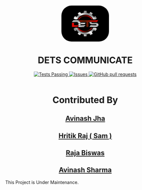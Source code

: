 <p align="center">
  <a href="https://github.com/A-jha/DETS-PROJECT">
    <img alt="Gatsby" src="./client/static/small-logo.png" width="150" style="border-radius:2rem" />
  </a>
</p>
<h1 align="center">
  DETS COMMUNICATE
</h1>
</p>
  <p align="center">
    <a href="https://github.com/anuraghazra/github-readme-stats/actions">
      <img alt="Tests Passing" src="https://github.com/anuraghazra/github-readme-stats/workflows/Test/badge.svg" />
    </a>
    <a href="https://github.com/A-Jha/github-readme-stats/issues">
      <img alt="Issues" src="https://img.shields.io/github/issues/A-Jha/DETS-PROJECT?color=0088ff" />
    </a>
    <a href="https://github.com/A-Jha/github-readme-stats/pulls">
      <img alt="GitHub pull requests" src="https://img.shields.io/github/issues-pr/A-Jha/DETS-PROJECT?color=0088ff" />
    </a>
    <br />
    <br />
  </p>

<h1 align="center">Contributed By</h1>
<h2 align="center"><a href="https://github.com/A-Jha">Avinash Jha</a></h2>
<h2 align="center"><a href="https://github.com/ThenotoriousSam">Hritik Raj ( Sam )</a></h2>
<h2 align="center"><a href="https://github.com/rajabiswas336">
Raja Biswas
</a></h2>
<h2 align="center"><a href="https://github.com/avinashsharma">
Avinash Sharma
</a></h2>

This Project is Under Maintenance.
